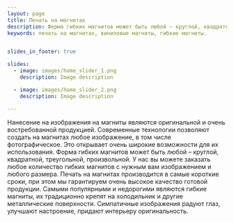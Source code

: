 ```yaml
---
layout: page
title: Печать на магнитах
description: Форма гибких магнитов может быть любой – круглой, квадратной, треугольной, произвольной. У нас вы можете заказать любое количество гибких магнитов с нужным вам изображением и любого размера.
keywords: печать на магнитах, виниловые магниты, гибкие магниты.


slides_in_footer: true

slides:
  - image: images/home_slider_1.png
    description: Image description

  - image: images/home_slider_2.png
    description: Image description

---
```


 Нанесение на изображения на магниты  являются оригинальной и очень востребованной продукцией. Современные технологии позволяют создать на магнитах любое изображение, в том числе фотографическое. Это открывает очень широкие возможности для их использования.
 Форма гибких магнитов может быть любой – круглой, квадратной, треугольной, произвольной. У нас вы можете заказать любое количество гибких магнитов с нужным вам изображением и любого размера. Печать на магнитах производится в самые короткие сроки, при этом мы гарантируем очень высокое качество готовой продукции.
 Самыми популярными и недорогими являются гибкие магниты, их традиционно крепят на холодильник и другие металлические поверхности. Симпатичные изображения радуют глаз, улучшают настроение, придают интерьеру оригинальность.

